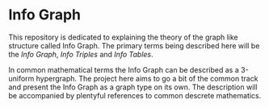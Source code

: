 
# Info Graph
This repository is dedicated to explaining the theory of the graph like structure called Info Graph.
The primary terms being described here will be the *Info Graph*, *Info Triples* and *Info Tables*.

In common mathematical terms the Info Graph can be described as a 3-uniform hypergraph.
The project here aims to go a bit of the common track and present the Info Graph as a graph type on its own. 
The description will be accompanied by plentyful references to common descrete mathematics.

